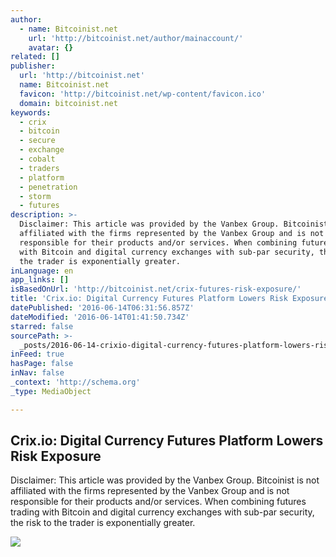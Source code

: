 ```yaml
---
author:
  - name: Bitcoinist.net
    url: 'http://bitcoinist.net/author/mainaccount/'
    avatar: {}
related: []
publisher:
  url: 'http://bitcoinist.net'
  name: Bitcoinist.net
  favicon: 'http://bitcoinist.net/wp-content/favicon.ico'
  domain: bitcoinist.net
keywords:
  - crix
  - bitcoin
  - secure
  - exchange
  - cobalt
  - traders
  - platform
  - penetration
  - storm
  - futures
description: >-
  Disclaimer: This article was provided by the Vanbex Group. Bitcoinist is not
  affiliated with the firms represented by the Vanbex Group and is not
  responsible for their products and/or services. When combining futures trading
  with Bitcoin and digital currency exchanges with sub-par security, the risk to
  the trader is exponentially greater.
inLanguage: en
app_links: []
isBasedOnUrl: 'http://bitcoinist.net/crix-futures-risk-exposure/'
title: 'Crix.io: Digital Currency Futures Platform Lowers Risk Exposure'
datePublished: '2016-06-14T06:31:56.857Z'
dateModified: '2016-06-14T01:41:50.734Z'
starred: false
sourcePath: >-
  _posts/2016-06-14-crixio-digital-currency-futures-platform-lowers-risk-expos.md
inFeed: true
hasPage: false
inNav: false
_context: 'http://schema.org'
_type: MediaObject

---
```

<article style=""><h1>Crix.io: Digital Currency Futures Platform Lowers Risk Exposure</h1><p>Disclaimer: This article was provided by the Vanbex Group. Bitcoinist is not affiliated with the firms represented by the Vanbex Group and is not responsible for their products and/or services. When combining futures trading with Bitcoin and digital currency exchanges with sub-par security, the risk to the trader is exponentially greater.</p><img src="http://bitcoinist.net/wp-content/uploads/2016/05/Crix_Stock.jpg" /></article>